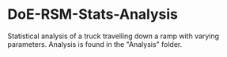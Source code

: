 # DoE-RSM-Stats-Analysis
Statistical analysis of a truck travelling down a ramp with varying parameters. Analysis is found in the "Analysis" folder. 
